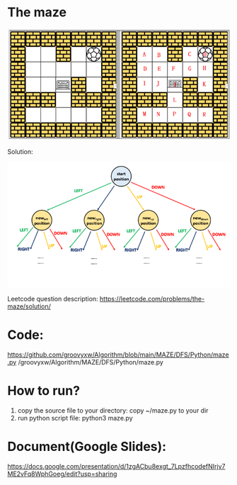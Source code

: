# The maze 

![GitHub Logo](Maze_Problem2_2.PNG)




Solution:



![GitHub Logo](matrix_dfs_.png)


Leetcode question description: 
https://leetcode.com/problems/the-maze/solution/



# Code: 
https://github.com/groovyxw/Algorithm/blob/main/MAZE/DFS/Python/maze.py
/groovyxw/Algorithm/MAZE/DFS/Python/maze.py

# How to run?
1. copy the source file to your directory: 
    copy ~/maze.py to your dir 
2. run python script file: 
    python3 maze.py

# Document(Google Slides): 
https://docs.google.com/presentation/d/1zgACbu8exgt_7LpzfhcodefNIrjv7ME2vFq8WphGoeg/edit?usp=sharing

